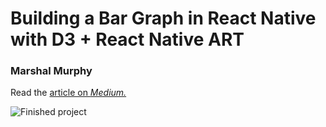 # Building a Bar Graph in React Native with D3 + React Native ART

### Marshal Murphy

Read the [article on *Medium.*](https://medium.com/@marshalmurphy/building-a-bar-graph-in-react-native-with-d3-react-native-art-9e03f4c6a273)

![Finished project](https://github.com/marshallmurphy/react-native-ART-D3/blob/master/assets/project-final.png)
